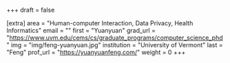 +++
draft = false

[extra]
area = "Human-computer Interaction, Data Privacy,  Health Informatics"
email = ""
first = "Yuanyuan"
grad_url = "https://www.uvm.edu/cems/cs/graduate_programs/computer_science_phd"
img = "img/feng-yuanyuan.jpg"
institution = "University of Vermont"
last = "Feng"
prof_url = "https://yuanyuanfeng.com/"
weight = 0
+++